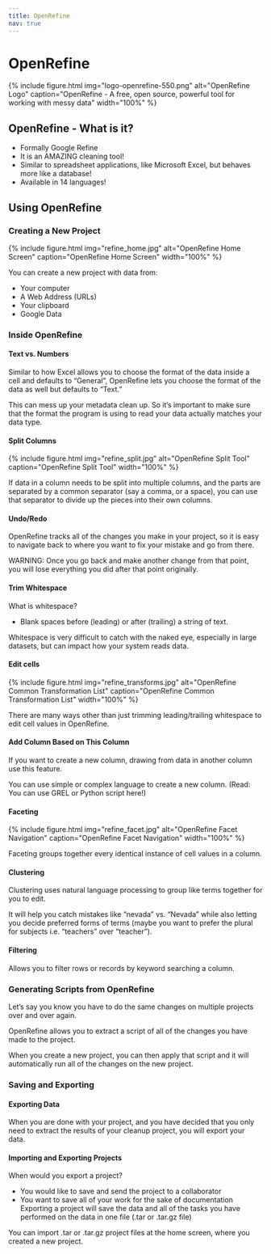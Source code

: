 ```yaml
---
title: OpenRefine
nav: true
---
```


# OpenRefine

{% include figure.html img="logo-openrefine-550.png" alt="OpenRefine Logo" caption="OpenRefine - A free, open source, powerful tool for working with messy data" width="100%" %}

## OpenRefine - What is it?

* Formally Google Refine
* It is an AMAZING cleaning tool!
* Similar to spreadsheet applications, like Microsoft Excel, but behaves more like a database!
* Available in 14 languages!

## Using OpenRefine

### Creating a New Project

{% include figure.html img="refine_home.jpg" alt="OpenRefine Home Screen" caption="OpenRefine Home Screen" width="100%" %}

You can create a new project with data from:
* Your computer
* A Web Address (URLs)
* Your clipboard
* Google Data

### Inside OpenRefine

#### Text vs. Numbers

Similar to how Excel allows you to choose the format of the data inside a cell and defaults to “General”, OpenRefine lets you choose the format of the data as well but defaults to “Text.”

This can mess up your metadata clean up. So it’s important to make sure that the format the program is using to read your data actually matches your data type.

#### Split Columns

{% include figure.html img="refine_split.jpg" alt="OpenRefine Split Tool" caption="OpenRefine Split Tool" width="100%" %}

If data in a column needs to be split into multiple columns, and the parts are separated by a common separator (say a comma, or a space), you can use that separator to divide up the pieces into their own columns.

#### Undo/Redo

OpenRefine tracks all of the changes you make in your project, so it is easy to navigate back to where you want to fix your mistake and go from there.

WARNING: Once you go back and make another change from that point, you will lose everything you did after that point originally.

#### Trim Whitespace

What is whitespace?
* Blank spaces before (leading) or after (trailing) a string of text.

Whitespace is very difficult to catch with the naked eye, especially in large datasets, but can impact how your system reads data.

#### Edit cells

{% include figure.html img="refine_transforms.jpg" alt="OpenRefine Common Transformation List" caption="OpenRefine Common Transformation List" width="100%" %}

There are many ways other than just trimming leading/trailing whitespace to edit cell values in OpenRefine.

#### Add Column Based on This Column

If you want to create a new column, drawing from data in another column use this feature.

You can use simple or complex language to create a new column.
(Read: You can use GREL or Python script here!)

#### Faceting

{% include figure.html img="refine_facet.jpg" alt="OpenRefine Facet Navigation" caption="OpenRefine Facet Navigation" width="100%" %}

Faceting groups together every identical instance of cell values in a column.

#### Clustering

Clustering uses natural language processing to group like terms together for you to edit.

It will help you catch mistakes like “nevada” vs. “Nevada” while also letting you decide preferred forms of terms (maybe you want to prefer the plural for subjects i.e. “teachers” over “teacher”).

#### Filtering

Allows you to filter rows or records by keyword searching a column.

### Generating Scripts from OpenRefine

Let’s say you know you have to do the same changes on multiple projects over and over again.

OpenRefine allows you to extract a script of all of the changes you have made to the project.

When you create a new project, you can then apply that script and it will automatically run all of the changes on the new project.

### Saving and Exporting

#### Exporting Data

When you are done with your project, and you have decided that you only need to extract the results of your cleanup project, you will export your data.

#### Importing and Exporting Projects

When would you export a project?
* You would like to save and send the project to a collaborator
* You want to save all of your work for the sake of documentation
Exporting a project will save the data and all of the tasks you have performed on the data in one file (.tar or .tar.gz file)

You can import .tar or .tar.gz project files at the home screen, where you created a new project.

